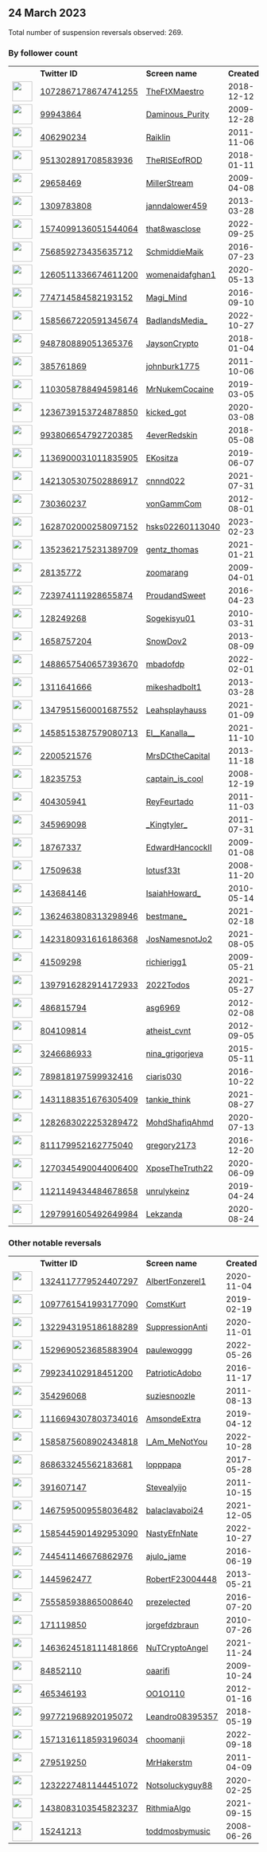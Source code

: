
## 24 March 2023
Total number of suspension reversals observed: 269.

### By follower count
<table><tr><th></th><th align="left">Twitter ID</th><th align="left">Screen name</th>
<th align="left">Created</th><th align="left">Status</th><th align="left">Suspended</th><th align="left">Followers</th>
<tr><td><a href="https://pbs.twimg.com/profile_images/1646553876986724365/s9F32pi0_normal.jpg"><img src="https://pbs.twimg.com/profile_images/1646553876986724365/s9F32pi0_normal.jpg" width="40px" height="40px" align="center"/></a></td><td><a href="https://twitter.com/intent/user?user_id=1072867178674741255">1072867178674741255</a></td><td><a href="https://twitter.com/TheFtXMaestro">TheFtXMaestro</a></td><td>2018-12-12</td><td align="center"></td><td>2023-01-20</td><td>398011</td></tr>
<tr><td><a href="https://pbs.twimg.com/profile_images/1407151262269906947/bGdU6dm1_normal.jpg"><img src="https://pbs.twimg.com/profile_images/1407151262269906947/bGdU6dm1_normal.jpg" width="40px" height="40px" align="center"/></a></td><td><a href="https://twitter.com/intent/user?user_id=99943864">99943864</a></td><td><a href="https://twitter.com/Daminous_Purity">Daminous_Purity</a></td><td>2009-12-28</td><td align="center"></td><td>2023-03-19</td><td>351712</td></tr>
<tr><td><a href="https://pbs.twimg.com/profile_images/1324125503633182723/o0puCjM3_normal.jpg"><img src="https://pbs.twimg.com/profile_images/1324125503633182723/o0puCjM3_normal.jpg" width="40px" height="40px" align="center"/></a></td><td><a href="https://twitter.com/intent/user?user_id=406290234">406290234</a></td><td><a href="https://twitter.com/Raiklin">Raiklin</a></td><td>2011-11-06</td><td align="center"></td><td></td><td>118989</td></tr>
<tr><td><a href="https://pbs.twimg.com/profile_images/1639453987018616832/YyR3gyhw_normal.jpg"><img src="https://pbs.twimg.com/profile_images/1639453987018616832/YyR3gyhw_normal.jpg" width="40px" height="40px" align="center"/></a></td><td><a href="https://twitter.com/intent/user?user_id=951302891708583936">951302891708583936</a></td><td><a href="https://twitter.com/TheRISEofROD">TheRISEofROD</a></td><td>2018-01-11</td><td align="center"></td><td></td><td>106635</td></tr>
<tr><td><a href="https://pbs.twimg.com/profile_images/1639088727170646020/4-SOZ3lV_normal.jpg"><img src="https://pbs.twimg.com/profile_images/1639088727170646020/4-SOZ3lV_normal.jpg" width="40px" height="40px" align="center"/></a></td><td><a href="https://twitter.com/intent/user?user_id=29658469">29658469</a></td><td><a href="https://twitter.com/MillerStream">MillerStream</a></td><td>2009-04-08</td><td align="center"></td><td>2023-03-24</td><td>97059</td></tr>
<tr><td><a href="https://pbs.twimg.com/profile_images/1600687537739436033/OHtOuPgM_normal.jpg"><img src="https://pbs.twimg.com/profile_images/1600687537739436033/OHtOuPgM_normal.jpg" width="40px" height="40px" align="center"/></a></td><td><a href="https://twitter.com/intent/user?user_id=1309783808">1309783808</a></td><td><a href="https://twitter.com/janndalower459">janndalower459</a></td><td>2013-03-28</td><td align="center"></td><td>2023-01-06</td><td>35068</td></tr>
<tr><td><a href="https://pbs.twimg.com/profile_images/1584422308525264897/-_uDrN0L_normal.jpg"><img src="https://pbs.twimg.com/profile_images/1584422308525264897/-_uDrN0L_normal.jpg" width="40px" height="40px" align="center"/></a></td><td><a href="https://twitter.com/intent/user?user_id=1574099136051544064">1574099136051544064</a></td><td><a href="https://twitter.com/that8wasclose">that8wasclose</a></td><td>2022-09-25</td><td align="center"></td><td>2022-10-27</td><td>24634</td></tr>
<tr><td><a href="https://pbs.twimg.com/profile_images/1627035297375522817/konX5GEe_normal.jpg"><img src="https://pbs.twimg.com/profile_images/1627035297375522817/konX5GEe_normal.jpg" width="40px" height="40px" align="center"/></a></td><td><a href="https://twitter.com/intent/user?user_id=756859273435635712">756859273435635712</a></td><td><a href="https://twitter.com/SchmiddieMaik">SchmiddieMaik</a></td><td>2016-07-23</td><td align="center"></td><td>2023-03-19</td><td>17079</td></tr>
<tr><td><a href="https://pbs.twimg.com/profile_images/1654032718408155138/EvoXHosR_normal.jpg"><img src="https://pbs.twimg.com/profile_images/1654032718408155138/EvoXHosR_normal.jpg" width="40px" height="40px" align="center"/></a></td><td><a href="https://twitter.com/intent/user?user_id=1260511336674611200">1260511336674611200</a></td><td><a href="https://twitter.com/womenaidafghan1">womenaidafghan1</a></td><td>2020-05-13</td><td align="center"></td><td>2023-02-24</td><td>16633</td></tr>
<tr><td><a href="https://pbs.twimg.com/profile_images/1648152874054983686/ozY7nMAB_normal.jpg"><img src="https://pbs.twimg.com/profile_images/1648152874054983686/ozY7nMAB_normal.jpg" width="40px" height="40px" align="center"/></a></td><td><a href="https://twitter.com/intent/user?user_id=774714584582193152">774714584582193152</a></td><td><a href="https://twitter.com/Magi_Mind">Magi_Mind</a></td><td>2016-09-10</td><td align="center"></td><td></td><td>14620</td></tr>
<tr><td><a href="https://pbs.twimg.com/profile_images/1654303975326330882/PBsaTdbL_normal.jpg"><img src="https://pbs.twimg.com/profile_images/1654303975326330882/PBsaTdbL_normal.jpg" width="40px" height="40px" align="center"/></a></td><td><a href="https://twitter.com/intent/user?user_id=1585667220591345674">1585667220591345674</a></td><td><a href="https://twitter.com/BadlandsMedia_">BadlandsMedia_</a></td><td>2022-10-27</td><td align="center"></td><td>2022-11-06</td><td>14322</td></tr>
<tr><td><a href="https://pbs.twimg.com/profile_images/1638986611345051654/kFUFFRfp_normal.png"><img src="https://pbs.twimg.com/profile_images/1638986611345051654/kFUFFRfp_normal.png" width="40px" height="40px" align="center"/></a></td><td><a href="https://twitter.com/intent/user?user_id=948780889051365376">948780889051365376</a></td><td><a href="https://twitter.com/JaysonCrypto">JaysonCrypto</a></td><td>2018-01-04</td><td align="center"></td><td>2023-03-18</td><td>14027</td></tr>
<tr><td><a href="https://pbs.twimg.com/profile_images/1638976798254854180/dTWRcgjL_normal.jpg"><img src="https://pbs.twimg.com/profile_images/1638976798254854180/dTWRcgjL_normal.jpg" width="40px" height="40px" align="center"/></a></td><td><a href="https://twitter.com/intent/user?user_id=385761869">385761869</a></td><td><a href="https://twitter.com/johnburk1775">johnburk1775</a></td><td>2011-10-06</td><td align="center">🚫</td><td></td><td>13012</td></tr>
<tr><td><a href="https://pbs.twimg.com/profile_images/1436517712411430913/pj-_tmOJ_normal.jpg"><img src="https://pbs.twimg.com/profile_images/1436517712411430913/pj-_tmOJ_normal.jpg" width="40px" height="40px" align="center"/></a></td><td><a href="https://twitter.com/intent/user?user_id=1103058788494598146">1103058788494598146</a></td><td><a href="https://twitter.com/MrNukemCocaine">MrNukemCocaine</a></td><td>2019-03-05</td><td align="center"></td><td>2022-05-11</td><td>12487</td></tr>
<tr><td><a href="https://pbs.twimg.com/profile_images/1407523124782960645/OmCq6XcN_normal.jpg"><img src="https://pbs.twimg.com/profile_images/1407523124782960645/OmCq6XcN_normal.jpg" width="40px" height="40px" align="center"/></a></td><td><a href="https://twitter.com/intent/user?user_id=1236739153724878850">1236739153724878850</a></td><td><a href="https://twitter.com/kicked_got">kicked_got</a></td><td>2020-03-08</td><td align="center"></td><td>2022-04-23</td><td>11223</td></tr>
<tr><td><a href="https://pbs.twimg.com/profile_images/1638674038833795073/MLy2URoJ_normal.jpg"><img src="https://pbs.twimg.com/profile_images/1638674038833795073/MLy2URoJ_normal.jpg" width="40px" height="40px" align="center"/></a></td><td><a href="https://twitter.com/intent/user?user_id=993806654792720385">993806654792720385</a></td><td><a href="https://twitter.com/4everRedskin">4everRedskin</a></td><td>2018-05-08</td><td align="center"></td><td>2022-12-27</td><td>10397</td></tr>
<tr><td><a href="https://pbs.twimg.com/profile_images/1666153837218889745/7WzVKzVc_normal.jpg"><img src="https://pbs.twimg.com/profile_images/1666153837218889745/7WzVKzVc_normal.jpg" width="40px" height="40px" align="center"/></a></td><td><a href="https://twitter.com/intent/user?user_id=1136900031011835905">1136900031011835905</a></td><td><a href="https://twitter.com/EKositza">EKositza</a></td><td>2019-06-07</td><td align="center"></td><td>2023-03-18</td><td>10364</td></tr>
<tr><td><a href="https://pbs.twimg.com/profile_images/1627930372305739776/dF1qoXJI_normal.jpg"><img src="https://pbs.twimg.com/profile_images/1627930372305739776/dF1qoXJI_normal.jpg" width="40px" height="40px" align="center"/></a></td><td><a href="https://twitter.com/intent/user?user_id=1421305307502886917">1421305307502886917</a></td><td><a href="https://twitter.com/cnnnd022">cnnnd022</a></td><td>2021-07-31</td><td align="center">🚫</td><td>2023-03-18</td><td>10086</td></tr>
<tr><td><a href="https://pbs.twimg.com/profile_images/1639289429960323073/u-pGhl8K_normal.jpg"><img src="https://pbs.twimg.com/profile_images/1639289429960323073/u-pGhl8K_normal.jpg" width="40px" height="40px" align="center"/></a></td><td><a href="https://twitter.com/intent/user?user_id=730360237">730360237</a></td><td><a href="https://twitter.com/vonGammCom">vonGammCom</a></td><td>2012-08-01</td><td align="center"></td><td>2022-03-02</td><td>9767</td></tr>
<tr><td><a href="https://pbs.twimg.com/profile_images/1637738676930351105/CKD7uAV3_normal.jpg"><img src="https://pbs.twimg.com/profile_images/1637738676930351105/CKD7uAV3_normal.jpg" width="40px" height="40px" align="center"/></a></td><td><a href="https://twitter.com/intent/user?user_id=1628702000258097152">1628702000258097152</a></td><td><a href="https://twitter.com/hsks02260113040">hsks02260113040</a></td><td>2023-02-23</td><td align="center"></td><td>2023-03-08</td><td>9585</td></tr>
<tr><td><a href="https://pbs.twimg.com/profile_images/1647253735045754880/c6vqCLf4_normal.jpg"><img src="https://pbs.twimg.com/profile_images/1647253735045754880/c6vqCLf4_normal.jpg" width="40px" height="40px" align="center"/></a></td><td><a href="https://twitter.com/intent/user?user_id=1352362175231389709">1352362175231389709</a></td><td><a href="https://twitter.com/gentz_thomas">gentz_thomas</a></td><td>2021-01-21</td><td align="center"></td><td></td><td>9518</td></tr>
<tr><td><a href="https://pbs.twimg.com/profile_images/388447546/Desert_Landscape_normal.jpg"><img src="https://pbs.twimg.com/profile_images/388447546/Desert_Landscape_normal.jpg" width="40px" height="40px" align="center"/></a></td><td><a href="https://twitter.com/intent/user?user_id=28135772">28135772</a></td><td><a href="https://twitter.com/zoomarang">zoomarang</a></td><td>2009-04-01</td><td align="center"></td><td>2022-10-22</td><td>9063</td></tr>
<tr><td><a href="https://pbs.twimg.com/profile_images/1482440080530751492/MdIDMg0H_normal.jpg"><img src="https://pbs.twimg.com/profile_images/1482440080530751492/MdIDMg0H_normal.jpg" width="40px" height="40px" align="center"/></a></td><td><a href="https://twitter.com/intent/user?user_id=723974111928655874">723974111928655874</a></td><td><a href="https://twitter.com/ProudandSweet">ProudandSweet</a></td><td>2016-04-23</td><td align="center"></td><td>2022-07-23</td><td>7531</td></tr>
<tr><td><a href="https://pbs.twimg.com/profile_images/1641734470582824962/7lEMA_d2_normal.jpg"><img src="https://pbs.twimg.com/profile_images/1641734470582824962/7lEMA_d2_normal.jpg" width="40px" height="40px" align="center"/></a></td><td><a href="https://twitter.com/intent/user?user_id=128249268">128249268</a></td><td><a href="https://twitter.com/Sogekisyu01">Sogekisyu01</a></td><td>2010-03-31</td><td align="center"></td><td>2023-02-04</td><td>7014</td></tr>
<tr><td><a href="https://pbs.twimg.com/profile_images/776467074562613248/gvQmy56B_normal.jpg"><img src="https://pbs.twimg.com/profile_images/776467074562613248/gvQmy56B_normal.jpg" width="40px" height="40px" align="center"/></a></td><td><a href="https://twitter.com/intent/user?user_id=1658757204">1658757204</a></td><td><a href="https://twitter.com/SnowDov2">SnowDov2</a></td><td>2013-08-09</td><td align="center"></td><td></td><td>6593</td></tr>
<tr><td><a href="https://pbs.twimg.com/profile_images/1618249984456933377/fCcDdRf6_normal.jpg"><img src="https://pbs.twimg.com/profile_images/1618249984456933377/fCcDdRf6_normal.jpg" width="40px" height="40px" align="center"/></a></td><td><a href="https://twitter.com/intent/user?user_id=1488657540657393670">1488657540657393670</a></td><td><a href="https://twitter.com/mbadofdp">mbadofdp</a></td><td>2022-02-01</td><td align="center">🚫</td><td>2023-03-18</td><td>6439</td></tr>
<tr><td><a href="https://pbs.twimg.com/profile_images/1330125026134265856/XrCqzo4-_normal.jpg"><img src="https://pbs.twimg.com/profile_images/1330125026134265856/XrCqzo4-_normal.jpg" width="40px" height="40px" align="center"/></a></td><td><a href="https://twitter.com/intent/user?user_id=1311641666">1311641666</a></td><td><a href="https://twitter.com/mikeshadbolt1">mikeshadbolt1</a></td><td>2013-03-28</td><td align="center"></td><td>2023-02-02</td><td>5894</td></tr>
<tr><td><a href="https://pbs.twimg.com/profile_images/1606056781175832576/9PEMPyz-_normal.jpg"><img src="https://pbs.twimg.com/profile_images/1606056781175832576/9PEMPyz-_normal.jpg" width="40px" height="40px" align="center"/></a></td><td><a href="https://twitter.com/intent/user?user_id=1347951560001687552">1347951560001687552</a></td><td><a href="https://twitter.com/Leahsplayhauss">Leahsplayhauss</a></td><td>2021-01-09</td><td align="center"></td><td>2023-01-09</td><td>5856</td></tr>
<tr><td><a href="https://pbs.twimg.com/profile_images/1578439302538821644/zwdjnIZe_normal.jpg"><img src="https://pbs.twimg.com/profile_images/1578439302538821644/zwdjnIZe_normal.jpg" width="40px" height="40px" align="center"/></a></td><td><a href="https://twitter.com/intent/user?user_id=1458515387579080713">1458515387579080713</a></td><td><a href="https://twitter.com/El__Kanalla__">El__Kanalla__</a></td><td>2021-11-10</td><td align="center"></td><td>2022-11-14</td><td>5538</td></tr>
<tr><td><a href="https://pbs.twimg.com/profile_images/1381052518122233857/ys-50_P8_normal.jpg"><img src="https://pbs.twimg.com/profile_images/1381052518122233857/ys-50_P8_normal.jpg" width="40px" height="40px" align="center"/></a></td><td><a href="https://twitter.com/intent/user?user_id=2200521576">2200521576</a></td><td><a href="https://twitter.com/MrsDCtheCapital">MrsDCtheCapital</a></td><td>2013-11-18</td><td align="center"></td><td></td><td>5089</td></tr>
<tr><td><a href="https://pbs.twimg.com/profile_images/1629809373181775873/EsruzQYj_normal.jpg"><img src="https://pbs.twimg.com/profile_images/1629809373181775873/EsruzQYj_normal.jpg" width="40px" height="40px" align="center"/></a></td><td><a href="https://twitter.com/intent/user?user_id=18235753">18235753</a></td><td><a href="https://twitter.com/captain_is_cool">captain_is_cool</a></td><td>2008-12-19</td><td align="center"></td><td></td><td>4811</td></tr>
<tr><td><a href="https://pbs.twimg.com/profile_images/1639043633352409089/H3j4mW7H_normal.jpg"><img src="https://pbs.twimg.com/profile_images/1639043633352409089/H3j4mW7H_normal.jpg" width="40px" height="40px" align="center"/></a></td><td><a href="https://twitter.com/intent/user?user_id=404305941">404305941</a></td><td><a href="https://twitter.com/ReyFeurtado">ReyFeurtado</a></td><td>2011-11-03</td><td align="center"></td><td></td><td>4442</td></tr>
<tr><td><a href="https://pbs.twimg.com/profile_images/768485614505295876/XGGCysRW_normal.jpg"><img src="https://pbs.twimg.com/profile_images/768485614505295876/XGGCysRW_normal.jpg" width="40px" height="40px" align="center"/></a></td><td><a href="https://twitter.com/intent/user?user_id=345969098">345969098</a></td><td><a href="https://twitter.com/_Kingtyler_">_Kingtyler_</a></td><td>2011-07-31</td><td align="center"></td><td>2022-10-24</td><td>4344</td></tr>
<tr><td><a href="https://pbs.twimg.com/profile_images/706474492227268613/Oldil703_normal.jpg"><img src="https://pbs.twimg.com/profile_images/706474492227268613/Oldil703_normal.jpg" width="40px" height="40px" align="center"/></a></td><td><a href="https://twitter.com/intent/user?user_id=18767337">18767337</a></td><td><a href="https://twitter.com/EdwardHancockII">EdwardHancockII</a></td><td>2009-01-08</td><td align="center">🔒</td><td></td><td>3847</td></tr>
<tr><td><a href="https://pbs.twimg.com/profile_images/1609070719622864896/v4XDkxpT_normal.jpg"><img src="https://pbs.twimg.com/profile_images/1609070719622864896/v4XDkxpT_normal.jpg" width="40px" height="40px" align="center"/></a></td><td><a href="https://twitter.com/intent/user?user_id=17509638">17509638</a></td><td><a href="https://twitter.com/lotusf33t">lotusf33t</a></td><td>2008-11-20</td><td align="center"></td><td>2023-01-15</td><td>3468</td></tr>
<tr><td><a href="https://pbs.twimg.com/profile_images/1638300496648609793/SYA92bVf_normal.jpg"><img src="https://pbs.twimg.com/profile_images/1638300496648609793/SYA92bVf_normal.jpg" width="40px" height="40px" align="center"/></a></td><td><a href="https://twitter.com/intent/user?user_id=143684146">143684146</a></td><td><a href="https://twitter.com/IsaiahHoward_">IsaiahHoward_</a></td><td>2010-05-14</td><td align="center"></td><td>2022-08-24</td><td>3459</td></tr>
<tr><td><a href="https://pbs.twimg.com/profile_images/1460702835205623821/osWR0Mq0_normal.jpg"><img src="https://pbs.twimg.com/profile_images/1460702835205623821/osWR0Mq0_normal.jpg" width="40px" height="40px" align="center"/></a></td><td><a href="https://twitter.com/intent/user?user_id=1362463808313298946">1362463808313298946</a></td><td><a href="https://twitter.com/bestmane_">bestmane_</a></td><td>2021-02-18</td><td align="center"></td><td></td><td>3330</td></tr>
<tr><td><a href="https://pbs.twimg.com/profile_images/1667577958972772352/x4UpSgqn_normal.jpg"><img src="https://pbs.twimg.com/profile_images/1667577958972772352/x4UpSgqn_normal.jpg" width="40px" height="40px" align="center"/></a></td><td><a href="https://twitter.com/intent/user?user_id=1423180931616186368">1423180931616186368</a></td><td><a href="https://twitter.com/JosNamesnotJo2">JosNamesnotJo2</a></td><td>2021-08-05</td><td align="center">🚫</td><td>2022-12-24</td><td>3293</td></tr>
<tr><td><a href="https://pbs.twimg.com/profile_images/1652605860579885058/X_m0lEGP_normal.jpg"><img src="https://pbs.twimg.com/profile_images/1652605860579885058/X_m0lEGP_normal.jpg" width="40px" height="40px" align="center"/></a></td><td><a href="https://twitter.com/intent/user?user_id=41509298">41509298</a></td><td><a href="https://twitter.com/richierigg1">richierigg1</a></td><td>2009-05-21</td><td align="center"></td><td>2023-01-03</td><td>3175</td></tr>
<tr><td><a href="https://pbs.twimg.com/profile_images/1524384531511492608/FiXdcVeo_normal.jpg"><img src="https://pbs.twimg.com/profile_images/1524384531511492608/FiXdcVeo_normal.jpg" width="40px" height="40px" align="center"/></a></td><td><a href="https://twitter.com/intent/user?user_id=1397916282914172933">1397916282914172933</a></td><td><a href="https://twitter.com/2022Todos">2022Todos</a></td><td>2021-05-27</td><td align="center"></td><td>2022-11-11</td><td>3096</td></tr>
<tr><td><a href="https://pbs.twimg.com/profile_images/1654562004386840585/Yu0hDYAx_normal.jpg"><img src="https://pbs.twimg.com/profile_images/1654562004386840585/Yu0hDYAx_normal.jpg" width="40px" height="40px" align="center"/></a></td><td><a href="https://twitter.com/intent/user?user_id=486815794">486815794</a></td><td><a href="https://twitter.com/asg6969">asg6969</a></td><td>2012-02-08</td><td align="center"></td><td>2023-01-10</td><td>3031</td></tr>
<tr><td><a href="https://pbs.twimg.com/profile_images/1190408615213043713/Oc0hixG__normal.jpg"><img src="https://pbs.twimg.com/profile_images/1190408615213043713/Oc0hixG__normal.jpg" width="40px" height="40px" align="center"/></a></td><td><a href="https://twitter.com/intent/user?user_id=804109814">804109814</a></td><td><a href="https://twitter.com/atheist_cvnt">atheist_cvnt</a></td><td>2012-09-05</td><td align="center"></td><td></td><td>3027</td></tr>
<tr><td><a href="https://pbs.twimg.com/profile_images/1406450381778034704/yUl-Cdxo_normal.jpg"><img src="https://pbs.twimg.com/profile_images/1406450381778034704/yUl-Cdxo_normal.jpg" width="40px" height="40px" align="center"/></a></td><td><a href="https://twitter.com/intent/user?user_id=3246686933">3246686933</a></td><td><a href="https://twitter.com/nina_grigorjeva">nina_grigorjeva</a></td><td>2015-05-11</td><td align="center"></td><td>2023-03-15</td><td>2845</td></tr>
<tr><td><a href="https://pbs.twimg.com/profile_images/982545750830628864/HJ2RyR3l_normal.png"><img src="https://pbs.twimg.com/profile_images/982545750830628864/HJ2RyR3l_normal.png" width="40px" height="40px" align="center"/></a></td><td><a href="https://twitter.com/intent/user?user_id=789818197599932416">789818197599932416</a></td><td><a href="https://twitter.com/ciaris030">ciaris030</a></td><td>2016-10-22</td><td align="center"></td><td>2023-02-03</td><td>2607</td></tr>
<tr><td><a href="https://pbs.twimg.com/profile_images/1641841090939453441/o5R1mcuS_normal.jpg"><img src="https://pbs.twimg.com/profile_images/1641841090939453441/o5R1mcuS_normal.jpg" width="40px" height="40px" align="center"/></a></td><td><a href="https://twitter.com/intent/user?user_id=1431188351676305409">1431188351676305409</a></td><td><a href="https://twitter.com/tankie_think">tankie_think</a></td><td>2021-08-27</td><td align="center"></td><td>2022-12-06</td><td>2436</td></tr>
<tr><td><a href="https://pbs.twimg.com/profile_images/1438537123729117185/B_CjkzQQ_normal.jpg"><img src="https://pbs.twimg.com/profile_images/1438537123729117185/B_CjkzQQ_normal.jpg" width="40px" height="40px" align="center"/></a></td><td><a href="https://twitter.com/intent/user?user_id=1282683022253289472">1282683022253289472</a></td><td><a href="https://twitter.com/MohdShafiqAhmd">MohdShafiqAhmd</a></td><td>2020-07-13</td><td align="center"></td><td>2023-02-28</td><td>2276</td></tr>
<tr><td><a href="https://pbs.twimg.com/profile_images/1628177891879157762/8DyIkZrl_normal.jpg"><img src="https://pbs.twimg.com/profile_images/1628177891879157762/8DyIkZrl_normal.jpg" width="40px" height="40px" align="center"/></a></td><td><a href="https://twitter.com/intent/user?user_id=811179952162775040">811179952162775040</a></td><td><a href="https://twitter.com/gregory2173">gregory2173</a></td><td>2016-12-20</td><td align="center">🚫</td><td>2023-03-09</td><td>2212</td></tr>
<tr><td><a href="https://pbs.twimg.com/profile_images/1309554330438172677/Y9Gb53al_normal.jpg"><img src="https://pbs.twimg.com/profile_images/1309554330438172677/Y9Gb53al_normal.jpg" width="40px" height="40px" align="center"/></a></td><td><a href="https://twitter.com/intent/user?user_id=1270345490044006400">1270345490044006400</a></td><td><a href="https://twitter.com/XposeTheTruth22">XposeTheTruth22</a></td><td>2020-06-09</td><td align="center"></td><td></td><td>2195</td></tr>
<tr><td><a href="https://pbs.twimg.com/profile_images/1648206665290842112/UDItIiXX_normal.jpg"><img src="https://pbs.twimg.com/profile_images/1648206665290842112/UDItIiXX_normal.jpg" width="40px" height="40px" align="center"/></a></td><td><a href="https://twitter.com/intent/user?user_id=1121149434484678658">1121149434484678658</a></td><td><a href="https://twitter.com/unrulykeinz">unrulykeinz</a></td><td>2019-04-24</td><td align="center"></td><td>2023-03-15</td><td>2194</td></tr>
<tr><td><a href="https://pbs.twimg.com/profile_images/1632104978515910659/fMm5c1Bd_normal.jpg"><img src="https://pbs.twimg.com/profile_images/1632104978515910659/fMm5c1Bd_normal.jpg" width="40px" height="40px" align="center"/></a></td><td><a href="https://twitter.com/intent/user?user_id=1297991605492649984">1297991605492649984</a></td><td><a href="https://twitter.com/Lekzanda">Lekzanda</a></td><td>2020-08-24</td><td align="center"></td><td>2023-03-17</td><td>2133</td></tr>
</table>

### Other notable reversals
<table><tr><th></th><th align="left">Twitter ID</th><th align="left">Screen name</th>
<th align="left">Created</th><th align="left">Status</th><th align="left">Suspended</th><th align="left">Followers</th>
<tr><td><a href="https://pbs.twimg.com/profile_images/1324117975809445888/PXpnsRaY_normal.png"><img src="https://pbs.twimg.com/profile_images/1324117975809445888/PXpnsRaY_normal.png" width="40px" height="40px" align="center"/></a></td><td><a href="https://twitter.com/intent/user?user_id=1324117779524407297">1324117779524407297</a></td><td><a href="https://twitter.com/AlbertFonzerel1">AlbertFonzerel1</a></td><td>2020-11-04</td><td align="center"></td><td>2022-07-26</td><td>630</td></tr>
<tr><td><a href="https://pbs.twimg.com/profile_images/1666521370023305236/3IsOEPU__normal.jpg"><img src="https://pbs.twimg.com/profile_images/1666521370023305236/3IsOEPU__normal.jpg" width="40px" height="40px" align="center"/></a></td><td><a href="https://twitter.com/intent/user?user_id=1097761541993177090">1097761541993177090</a></td><td><a href="https://twitter.com/ComstKurt">ComstKurt</a></td><td>2019-02-19</td><td align="center">🔒</td><td>2022-12-25</td><td>499</td></tr>
<tr><td><a href="https://pbs.twimg.com/profile_images/1557611568841596928/u6mfyKAP_normal.jpg"><img src="https://pbs.twimg.com/profile_images/1557611568841596928/u6mfyKAP_normal.jpg" width="40px" height="40px" align="center"/></a></td><td><a href="https://twitter.com/intent/user?user_id=1322943195186188289">1322943195186188289</a></td><td><a href="https://twitter.com/SuppressionAnti">SuppressionAnti</a></td><td>2020-11-01</td><td align="center"></td><td>2022-12-05</td><td>299</td></tr>
<tr><td><a href="https://pbs.twimg.com/profile_images/1530281419376693248/TeadvGGg_normal.jpg"><img src="https://pbs.twimg.com/profile_images/1530281419376693248/TeadvGGg_normal.jpg" width="40px" height="40px" align="center"/></a></td><td><a href="https://twitter.com/intent/user?user_id=1529690523685883904">1529690523685883904</a></td><td><a href="https://twitter.com/paulewoggg">paulewoggg</a></td><td>2022-05-26</td><td align="center"></td><td>2022-12-16</td><td>1093</td></tr>
<tr><td><a href="https://pbs.twimg.com/profile_images/1347751938712948736/CghRCwyI_normal.jpg"><img src="https://pbs.twimg.com/profile_images/1347751938712948736/CghRCwyI_normal.jpg" width="40px" height="40px" align="center"/></a></td><td><a href="https://twitter.com/intent/user?user_id=799234102918451200">799234102918451200</a></td><td><a href="https://twitter.com/PatrioticAdobo">PatrioticAdobo</a></td><td>2016-11-17</td><td align="center"></td><td>2023-01-03</td><td>73</td></tr>
<tr><td><a href="https://pbs.twimg.com/profile_images/1595102856289345539/rKc0saaU_normal.jpg"><img src="https://pbs.twimg.com/profile_images/1595102856289345539/rKc0saaU_normal.jpg" width="40px" height="40px" align="center"/></a></td><td><a href="https://twitter.com/intent/user?user_id=354296068">354296068</a></td><td><a href="https://twitter.com/suziesnoozle">suziesnoozle</a></td><td>2011-08-13</td><td align="center"></td><td>2023-03-18</td><td>1339</td></tr>
<tr><td><a href="https://pbs.twimg.com/profile_images/1545852648397619200/XDvBSGZS_normal.jpg"><img src="https://pbs.twimg.com/profile_images/1545852648397619200/XDvBSGZS_normal.jpg" width="40px" height="40px" align="center"/></a></td><td><a href="https://twitter.com/intent/user?user_id=1116694307803734016">1116694307803734016</a></td><td><a href="https://twitter.com/AmsondeExtra">AmsondeExtra</a></td><td>2019-04-12</td><td align="center"></td><td>2023-03-17</td><td>1021</td></tr>
<tr><td><a href="https://pbs.twimg.com/profile_images/1585881861821288449/V9t6nGOX_normal.jpg"><img src="https://pbs.twimg.com/profile_images/1585881861821288449/V9t6nGOX_normal.jpg" width="40px" height="40px" align="center"/></a></td><td><a href="https://twitter.com/intent/user?user_id=1585875608902434818">1585875608902434818</a></td><td><a href="https://twitter.com/I_Am_MeNotYou">I_Am_MeNotYou</a></td><td>2022-10-28</td><td align="center"></td><td>2022-12-12</td><td>25</td></tr>
<tr><td><a href="https://pbs.twimg.com/profile_images/1491831533774069774/1jESRy_p_normal.jpg"><img src="https://pbs.twimg.com/profile_images/1491831533774069774/1jESRy_p_normal.jpg" width="40px" height="40px" align="center"/></a></td><td><a href="https://twitter.com/intent/user?user_id=868633245562183681">868633245562183681</a></td><td><a href="https://twitter.com/lopppapa">lopppapa</a></td><td>2017-05-28</td><td align="center"></td><td>2023-03-22</td><td>446</td></tr>
<tr><td><a href="https://pbs.twimg.com/profile_images/1223594899838316546/9O4jFra1_normal.jpg"><img src="https://pbs.twimg.com/profile_images/1223594899838316546/9O4jFra1_normal.jpg" width="40px" height="40px" align="center"/></a></td><td><a href="https://twitter.com/intent/user?user_id=391607147">391607147</a></td><td><a href="https://twitter.com/Stevealyijo">Stevealyijo</a></td><td>2011-10-15</td><td align="center"></td><td>2023-03-02</td><td>83</td></tr>
<tr><td><a href="https://pbs.twimg.com/profile_images/1639295657386098691/dM-Ts97A_normal.jpg"><img src="https://pbs.twimg.com/profile_images/1639295657386098691/dM-Ts97A_normal.jpg" width="40px" height="40px" align="center"/></a></td><td><a href="https://twitter.com/intent/user?user_id=1467595009558036482">1467595009558036482</a></td><td><a href="https://twitter.com/balaclavaboi24">balaclavaboi24</a></td><td>2021-12-05</td><td align="center"></td><td>2022-06-17</td><td>397</td></tr>
<tr><td><a href="https://pbs.twimg.com/profile_images/1640152326773014530/L_vRra0V_normal.jpg"><img src="https://pbs.twimg.com/profile_images/1640152326773014530/L_vRra0V_normal.jpg" width="40px" height="40px" align="center"/></a></td><td><a href="https://twitter.com/intent/user?user_id=1585445901492953090">1585445901492953090</a></td><td><a href="https://twitter.com/NastyEfnNate">NastyEfnNate</a></td><td>2022-10-27</td><td align="center"></td><td>2023-03-18</td><td>110</td></tr>
<tr><td><a href="https://pbs.twimg.com/profile_images/1588769683133665280/MltGJL9R_normal.jpg"><img src="https://pbs.twimg.com/profile_images/1588769683133665280/MltGJL9R_normal.jpg" width="40px" height="40px" align="center"/></a></td><td><a href="https://twitter.com/intent/user?user_id=744541146676862976">744541146676862976</a></td><td><a href="https://twitter.com/ajulo_jame">ajulo_jame</a></td><td>2016-06-19</td><td align="center"></td><td>2023-03-10</td><td>270</td></tr>
<tr><td><a href="https://pbs.twimg.com/profile_images/1031622855400808453/tLY46-mL_normal.jpg"><img src="https://pbs.twimg.com/profile_images/1031622855400808453/tLY46-mL_normal.jpg" width="40px" height="40px" align="center"/></a></td><td><a href="https://twitter.com/intent/user?user_id=1445962477">1445962477</a></td><td><a href="https://twitter.com/RobertF23004448">RobertF23004448</a></td><td>2013-05-21</td><td align="center"></td><td>2023-02-26</td><td>858</td></tr>
<tr><td><a href="https://pbs.twimg.com/profile_images/1493568313347260425/5_QQoJ0B_normal.jpg"><img src="https://pbs.twimg.com/profile_images/1493568313347260425/5_QQoJ0B_normal.jpg" width="40px" height="40px" align="center"/></a></td><td><a href="https://twitter.com/intent/user?user_id=755585938865008640">755585938865008640</a></td><td><a href="https://twitter.com/prezelected">prezelected</a></td><td>2016-07-20</td><td align="center"></td><td>2022-12-08</td><td>13</td></tr>
<tr><td><a href="https://pbs.twimg.com/profile_images/1135613794019885056/5vkzxjPx_normal.jpg"><img src="https://pbs.twimg.com/profile_images/1135613794019885056/5vkzxjPx_normal.jpg" width="40px" height="40px" align="center"/></a></td><td><a href="https://twitter.com/intent/user?user_id=171119850">171119850</a></td><td><a href="https://twitter.com/jorgefdzbraun">jorgefdzbraun</a></td><td>2010-07-26</td><td align="center"></td><td>2022-12-04</td><td>144</td></tr>
<tr><td><a href="https://pbs.twimg.com/profile_images/1510295679922548745/z-V7F3cE_normal.jpg"><img src="https://pbs.twimg.com/profile_images/1510295679922548745/z-V7F3cE_normal.jpg" width="40px" height="40px" align="center"/></a></td><td><a href="https://twitter.com/intent/user?user_id=1463624518111481866">1463624518111481866</a></td><td><a href="https://twitter.com/NuTCryptoAngel">NuTCryptoAngel</a></td><td>2021-11-24</td><td align="center"></td><td>2023-03-18</td><td>685</td></tr>
<tr><td><a href="https://pbs.twimg.com/profile_images/1661892989721903104/MWeYG392_normal.jpg"><img src="https://pbs.twimg.com/profile_images/1661892989721903104/MWeYG392_normal.jpg" width="40px" height="40px" align="center"/></a></td><td><a href="https://twitter.com/intent/user?user_id=84852110">84852110</a></td><td><a href="https://twitter.com/oaarifi">oaarifi</a></td><td>2009-10-24</td><td align="center"></td><td>2023-03-05</td><td>628</td></tr>
<tr><td><a href="https://pbs.twimg.com/profile_images/1478124894281891840/qRL4SWBw_normal.jpg"><img src="https://pbs.twimg.com/profile_images/1478124894281891840/qRL4SWBw_normal.jpg" width="40px" height="40px" align="center"/></a></td><td><a href="https://twitter.com/intent/user?user_id=465346193">465346193</a></td><td><a href="https://twitter.com/OO1O110">OO1O110</a></td><td>2012-01-16</td><td align="center"></td><td>2022-09-16</td><td>1158</td></tr>
<tr><td><a href="https://pbs.twimg.com/profile_images/1091786660101148675/MfOqdLgx_normal.jpg"><img src="https://pbs.twimg.com/profile_images/1091786660101148675/MfOqdLgx_normal.jpg" width="40px" height="40px" align="center"/></a></td><td><a href="https://twitter.com/intent/user?user_id=997721968920195072">997721968920195072</a></td><td><a href="https://twitter.com/Leandro08395357">Leandro08395357</a></td><td>2018-05-19</td><td align="center"></td><td>2023-02-03</td><td>101</td></tr>
<tr><td><a href="https://pbs.twimg.com/profile_images/1650562557667598344/hX66L6uJ_normal.jpg"><img src="https://pbs.twimg.com/profile_images/1650562557667598344/hX66L6uJ_normal.jpg" width="40px" height="40px" align="center"/></a></td><td><a href="https://twitter.com/intent/user?user_id=1571316118593196034">1571316118593196034</a></td><td><a href="https://twitter.com/choomanji">choomanji</a></td><td>2022-09-18</td><td align="center"></td><td>2023-03-01</td><td>15</td></tr>
<tr><td><a href="https://pbs.twimg.com/profile_images/1653941731056861184/WYmis2uo_normal.jpg"><img src="https://pbs.twimg.com/profile_images/1653941731056861184/WYmis2uo_normal.jpg" width="40px" height="40px" align="center"/></a></td><td><a href="https://twitter.com/intent/user?user_id=279519250">279519250</a></td><td><a href="https://twitter.com/MrHakerstm">MrHakerstm</a></td><td>2011-04-09</td><td align="center">🔒</td><td>2023-02-03</td><td>159</td></tr>
<tr><td><a href="https://pbs.twimg.com/profile_images/1232228272123060231/SZhGsGel_normal.jpg"><img src="https://pbs.twimg.com/profile_images/1232228272123060231/SZhGsGel_normal.jpg" width="40px" height="40px" align="center"/></a></td><td><a href="https://twitter.com/intent/user?user_id=1232227481144451072">1232227481144451072</a></td><td><a href="https://twitter.com/Notsoluckyguy88">Notsoluckyguy88</a></td><td>2020-02-25</td><td align="center"></td><td>2023-02-03</td><td>293</td></tr>
<tr><td><a href="https://pbs.twimg.com/profile_images/1626137282259427329/o4bPYsKu_normal.jpg"><img src="https://pbs.twimg.com/profile_images/1626137282259427329/o4bPYsKu_normal.jpg" width="40px" height="40px" align="center"/></a></td><td><a href="https://twitter.com/intent/user?user_id=1438083103545823237">1438083103545823237</a></td><td><a href="https://twitter.com/RithmiaAlgo">RithmiaAlgo</a></td><td>2021-09-15</td><td align="center"></td><td>2023-03-08</td><td>555</td></tr>
<tr><td><a href="https://pbs.twimg.com/profile_images/1611012456075169796/w0X6OFpT_normal.jpg"><img src="https://pbs.twimg.com/profile_images/1611012456075169796/w0X6OFpT_normal.jpg" width="40px" height="40px" align="center"/></a></td><td><a href="https://twitter.com/intent/user?user_id=15241213">15241213</a></td><td><a href="https://twitter.com/toddmosbymusic">toddmosbymusic</a></td><td>2008-06-26</td><td align="center"></td><td>2023-01-14</td><td>1866</td></tr>
</table>
